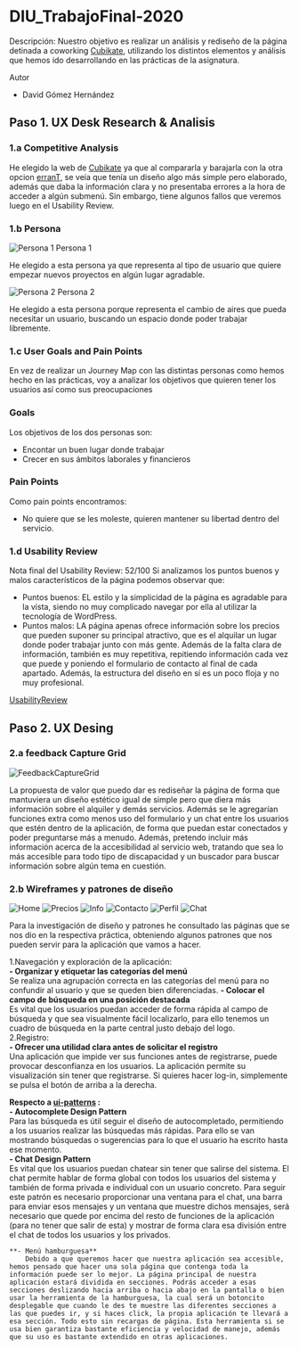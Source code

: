 # DIU_TrabajoFinal-2020

Descripción: Nuestro objetivo es realizar un análisis y rediseño de la página detinada a coworking [Cubikate](https://cubikate.es), utilizando los distintos elementos y análisis que hemos ido desarrollando en las prácticas de la asignatura.

Autor
 * David Gómez Hernández
 
## Paso 1. UX Desk Research & Analisis 

### 1.a Competitive Analysis
He elegido la web de [Cubikate](https://cubikate.es) ya que al compararla y barajarla con la otra opcion [erranT](https://www.errant.es/es/), se veía que tenía un diseño algo más simple pero elaborado, además que daba la información clara y no presentaba errores a la hora de acceder a algún submenú. Sin embargo, tiene algunos fallos que veremos luego en el Usability Review.

### 1.b Persona
![Persona 1](img/Persona1_Federico.png) Persona 1

He elegido a esta persona ya que representa al tipo de usuario que quiere empezar nuevos proyectos en algún lugar agradable.

![Persona 2](img/Persona1_Marta.png) Persona 2

He elegido a esta persona porque representa el cambio de aires que pueda necesitar un usuario, buscando un espacio donde poder trabajar libremente.

### 1.c User Goals and Pain Points
En vez de realizar un Journey Map con las distintas personas como hemos hecho en las prácticas, voy a analizar los objetivos que quieren tener los usuarios así como sus preocupaciones

### Goals
Los objetivos de los dos personas son:
- Encontar un buen lugar donde trabajar
- Crecer en sus ámbitos laborales y financieros

### Pain Points
Como pain points encontramos:
- No quiere que se les moleste, quieren mantener su libertad dentro del servicio.

### 1.d Usability Review
Nota final del Usability Review: 52/100
Si analizamos los puntos buenos y malos característicos de la página podemos observar que:
- Puntos buenos: EL estilo y la simplicidad de la página es agradable para la vista, siendo no muy complicado navegar por ella al utilizar la tecnología de WordPress.
- Puntos malos: LA página apenas ofrece información sobre los precios que pueden suponer su principal atractivo, que es el alquilar un lugar donde poder trabajar junto con más gente. Además de la falta clara de información, también es muy repetitiva, repitiendo información cada vez que puede y poniendo el formulario de contacto al final de cada apartado. Además, la estructura del diseño en sí es un poco floja y no muy profesional.

[UsabilityReview](https://github.com/DavidGmezHdez/DIU_TrabajoFinal-2020) 

## Paso 2. UX Desing
### 2.a feedback Capture Grid

![FeedbackCaptureGrid](img/feedback-capture-grid.png) 

La propuesta de valor que puedo dar es rediseñar la página de forma que mantuviera un diseño estético igual de simple pero que diera más información sobre el alquiler y demás servicios. Además se le agregarían funciones extra como menos uso del formulario y un chat entre los usuarios que estén dentro de la aplicación, de forma que puedan estar conectados y poder preguntarse más a menudo.
Además, pretendo incluir más información acerca de la accesibilidad al servicio web, tratando que sea lo más accesible para todo tipo de discapacidad y un buscador para buscar información sobre algún tema en cuestión.


### 2.b Wireframes y patrones de diseño

![Home](img/Home.png)
![Precios](img/Precios.png)
![Info](img/Info.png)
![Contacto](img/Contacto.png)
![Perfil](img/Perfil.png)
![Chat](img/Chat.png)

Para la investigación de diseño y patrones he consultado las páginas que se nos dio en la respectiva práctica, obteniendo algunos patrones que nos pueden servir para la aplicación que vamos a hacer.

1.Navegación y exploración de la aplicación:  
    **- Organizar y etiquetar las categorías del menú**  
        Se realiza una agrupación correcta en las categorías del menú para no confundir al usuario y que se queden bien diferenciadas. 
    **- Colocar el campo de búsqueda en una posición destacada**  
        Es vital que los usuarios puedan acceder de forma rápida al campo de búsqueda y que sea visualmente fácil localizarlo, para ello tenemos un cuadro de búsqueda en la parte central justo debajo del logo.  
2.Registro:  
    **- Ofrecer una utilidad clara antes de solicitar el registro**  
        Una aplicación que impide ver sus funciones antes de registrarse, puede provocar desconfianza en los usuarios. La aplicación permite su visualización sin tener que registrarse. Si quieres hacer log-in, simplemente se pulsa el botón de arriba a la derecha.

**Respecto a [ui-patterns](https://ui-patterns.com/) :**   
    **- Autocomplete Design Pattern**  
        Para las búsqueda es útil seguir el diseño de autocompletado, permitiendo a los usuarios realizar las búsquedas más rápidas. Para ello se van mostrando búsquedas o sugerencias para lo que el usuario ha escrito hasta ese momento.  
    **- Chat Design Pattern**  
        Es vital que los usuarios puedan chatear sin tener que salirse del sistema. El chat permite hablar de forma global con todos los usuarios del sistema y también de forma privada e individual con un usuario concreto. Para seguir este patrón es necesario proporcionar una ventana para el chat, una barra para enviar esos mensajes y un ventana que muestre dichos mensajes, será necesario que quede por encima del resto de funciones de la aplicación (para no tener que salir de esta) y mostrar de forma clara esa división entre el chat de todos los usuarios y los privados.
        
    **- Menú hamburguesa**
        Debido a que queremos hacer que nuestra aplicación sea accesible, hemos pensado que hacer una sola página que contenga toda la información puede ser lo mejor. La página principal de nuestra aplicación estará dividida en secciones. Podrás acceder a esas secciones deslizando hacia arriba o hacia abajo en la pantalla o bien usar la herramienta de la hamburguesa, la cual será un botoncito desplegable que cuando le des te muestre las diferentes secciones a las que puedes ir, y si haces click, la propia aplicación te llevará a esa sección. Todo esto sin recargas de página. Esta herramienta si se usa bien garantiza bastante eficiencia y velocidad de manejo, además que su uso es bastante extendido en otras aplicaciones.






